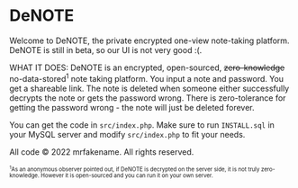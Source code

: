 # DeNOTE
Welcome to DeNOTE, the private encrypted one-view note-taking platform. DeNOTE is still in beta, so our UI is not very good :(.

WHAT IT DOES: DeNOTE is an encrypted, open-sourced, ~~zero-knowledge~~ no-data-stored<sup>1</sup> note taking platform. You input a note and password. You get a shareable link. The note is deleted when someone either successfully decrypts the note or gets the password wrong. There is zero-tolerance for getting the password wrong - the note will just be deleted forever.

You can get the code in `src/index.php`. Make sure to run `INSTALL.sql` in your MySQL server and modify `src/index.php` to fit your needs.

All code &copy; 2022 mrfakename. All rights reserved.


<sub><sup><sup>1</sup>As an anonymous observer pointed out, if DeNOTE is decrypted on the server side, it is not truly zero-knowledge. However it is open-sourced and you can run it on your own server.</sup></sub>
